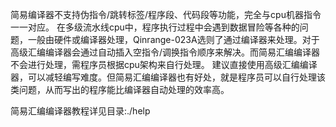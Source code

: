 简易编译器不支持伪指令/跳转标签/程序段、代码段等功能，完全与cpu机器指令一一对应。
在多级流水线cpu中，程序执行过程中会遇到数据冒险等各种的问题，一般由硬件或编译器处理，Qinrange-023A选则了通过编译器来处理。对于高级汇编编译器会通过自动插入空指令/调换指令顺序来解决。而简易汇编编译器不会进行处理，需程序员根据cpu架构来自行处理。
建议直接使用高级汇编编译器，可以减轻编写难度。但简易汇编编译器也有好处，就是程序员可以自行处理该类问题，从而写出的程序能比编译器自动处理的效率高。

简易汇编编译器教程详见目录:./help
